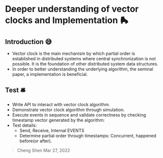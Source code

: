 # Deeper understanding of vector clocks and Implementation :roller_skate:

## Introduction :sweat_smile:

- Vector clock is the main mechanism by which partial order is established in distributed systems where central synchronization is not possible. It is the foundation of other distributed system data structures.
- In order to better understanding the underlying algorithm, the seminal paper, a implementation is beneficial.

## Test :bellhop_bell:

- Write API to interact with vector clock algorithm.
- Demonstrate vector clock algorithm through simulation.
- Execute events in sequence and validate correctness by checking timestamp vector generated by the algorithm:
- Test details:
  - Send, Receive, Internal EVENTS
  - Determine partial order through timestamps: Concurrent, happened before(or after).

> Cheng Shen
> Mar 27, 2022
